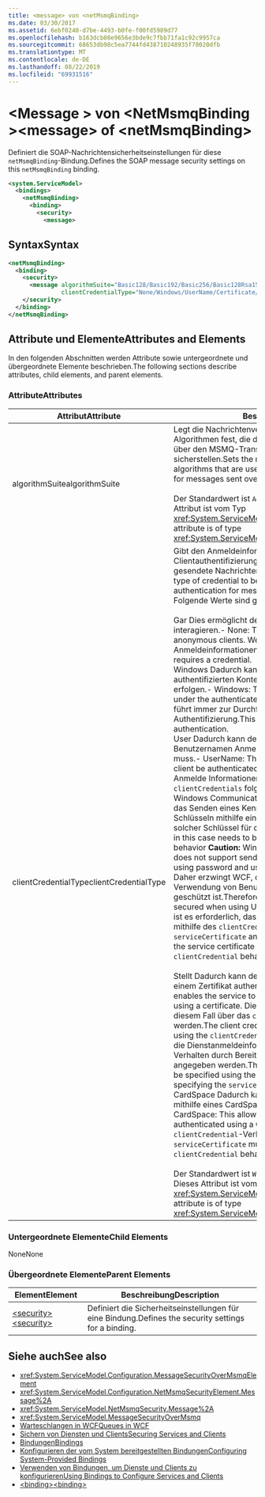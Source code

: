 ```yaml
---
title: <message> von <netMsmqBinding>
ms.date: 03/30/2017
ms.assetid: 6ebf0240-d7be-4493-b0fe-f00fd5989d77
ms.openlocfilehash: b163dcb08e9656e3bde9c7fbb71fa1c92c9957ca
ms.sourcegitcommit: 68653db98c5ea7744fd438710248935f70020dfb
ms.translationtype: MT
ms.contentlocale: de-DE
ms.lasthandoff: 08/22/2019
ms.locfileid: "69931516"
---
```

# <a name="message-of-netmsmqbinding"></a><span data-ttu-id="678d8-102">\<Message > von \<NetMsmqBinding ></span><span class="sxs-lookup"><span data-stu-id="678d8-102">\<message> of \<netMsmqBinding></span></span>

<span data-ttu-id="678d8-103">Definiert die SOAP-Nachrichtensicherheitseinstellungen für diese `netMsmqBinding`-Bindung.</span><span class="sxs-lookup"><span data-stu-id="678d8-103">Defines the SOAP message security settings on this `netMsmqBinding` binding.</span></span>

```xml
<system.ServiceModel>
  <bindings>
    <netMsmqBinding>
      <binding>
        <security>
          <message>
```

## <a name="syntax"></a><span data-ttu-id="678d8-104">Syntax</span><span class="sxs-lookup"><span data-stu-id="678d8-104">Syntax</span></span>

```xml
<netMsmqBinding>
  <binding>
    <security>
      <message algorithmSuite="Basic128/Basic192/Basic256/Basic128Rsa15/Basic256Rsa15/TripleDes/TripleDesRsa15/Basic128Sha256/Basic192Sha256/TripleDesSha256/Basic128Sha256Rsa15/Basic192Sha256Rsa15/Basic256Sha256Rsa15/TripleDesSha256Rsa15"
               clientCredentialType="None/Windows/UserName/Certificate/CardSpace" />
    </security>
  </binding>
</netMsmqBinding>
```

## <a name="attributes-and-elements"></a><span data-ttu-id="678d8-105">Attribute und Elemente</span><span class="sxs-lookup"><span data-stu-id="678d8-105">Attributes and Elements</span></span>

<span data-ttu-id="678d8-106">In den folgenden Abschnitten werden Attribute sowie untergeordnete und übergeordnete Elemente beschrieben.</span><span class="sxs-lookup"><span data-stu-id="678d8-106">The following sections describe attributes, child elements, and parent elements.</span></span>

### <a name="attributes"></a><span data-ttu-id="678d8-107">Attribute</span><span class="sxs-lookup"><span data-stu-id="678d8-107">Attributes</span></span>

|<span data-ttu-id="678d8-108">Attribut</span><span class="sxs-lookup"><span data-stu-id="678d8-108">Attribute</span></span>|<span data-ttu-id="678d8-109">Beschreibung</span><span class="sxs-lookup"><span data-stu-id="678d8-109">Description</span></span>|
|---------------|-----------------|
|<span data-ttu-id="678d8-110">algorithmSuite</span><span class="sxs-lookup"><span data-stu-id="678d8-110">algorithmSuite</span></span>|<span data-ttu-id="678d8-111">Legt die Nachrichtenverschlüsselungs- und Key Wrap-Algorithmen fest, die die nachrichtenbasierte Sicherheit für über den MSMQ-Transport gesendete Nachrichten sicherstellen.</span><span class="sxs-lookup"><span data-stu-id="678d8-111">Sets the message encryption and key-wrap algorithms that are used to achieve message-based security for messages sent over MSMQ transport.</span></span><br /><br /> <span data-ttu-id="678d8-112">Der Standardwert ist `Aes256`.</span><span class="sxs-lookup"><span data-stu-id="678d8-112">The default value is `Aes256`.</span></span> <span data-ttu-id="678d8-113">Dieses Attribut ist vom Typ <xref:System.ServiceModel.Security.SecurityAlgorithmSuite>.</span><span class="sxs-lookup"><span data-stu-id="678d8-113">This attribute is of type <xref:System.ServiceModel.Security.SecurityAlgorithmSuite>.</span></span>|
|<span data-ttu-id="678d8-114">clientCredentialType</span><span class="sxs-lookup"><span data-stu-id="678d8-114">clientCredentialType</span></span>|<span data-ttu-id="678d8-115">Gibt den Anmeldeinformationstyp an, der bei der Clientauthentifizierung für über den MSMQ-Transport gesendete Nachrichten verwendet werden sollen.</span><span class="sxs-lookup"><span data-stu-id="678d8-115">Specifies the type of credential to be used when performing client authentication for messages sent over the MSMQ transport.</span></span> <span data-ttu-id="678d8-116">Folgende Werte sind gültig:</span><span class="sxs-lookup"><span data-stu-id="678d8-116">Valid values include the following:</span></span><br /><br /> <span data-ttu-id="678d8-117">Gar Dies ermöglicht dem Dienst, mit anonymen Clients zu interagieren.</span><span class="sxs-lookup"><span data-stu-id="678d8-117">-   None: This allows the service to interact with anonymous clients.</span></span> <span data-ttu-id="678d8-118">Weder der Dienst noch der Client erfordern Anmeldeinformationen.</span><span class="sxs-lookup"><span data-stu-id="678d8-118">Neither the service nor the client requires a credential.</span></span><br /><span data-ttu-id="678d8-119">Windows Dadurch kann der SOAP-Austausch im authentifizierten Kontext von Windows-Anmelde Informationen erfolgen.</span><span class="sxs-lookup"><span data-stu-id="678d8-119">-   Windows: This enables the SOAP exchanges to be under the authenticated context of a Windows credential.</span></span> <span data-ttu-id="678d8-120">Dies führt immer zur Durchführung einer auf Kerberos basierenden Authentifizierung.</span><span class="sxs-lookup"><span data-stu-id="678d8-120">This always performs Kerberos-based authentication.</span></span><br /><span data-ttu-id="678d8-121">User Dadurch kann der Dienst verlangen, dass der Client mit Benutzernamen Anmelde Informationen authentifiziert werden muss.</span><span class="sxs-lookup"><span data-stu-id="678d8-121">-   UserName: This enables the service to require that the client be authenticated using a UserName credential.</span></span> <span data-ttu-id="678d8-122">Die Anmelde Informationen müssen in diesem Fall mit dem `clientCredentials` folgenden Verhalten angegeben werden **:**  Windows Communication Foundation (WCF) unterstützt nicht das Senden eines Kenn Wort Hashwerts oder das Ableiten von Schlüsseln mithilfe eines Kennworts und die Verwendung solcher Schlüssel für die Nachrichten Sicherheit.</span><span class="sxs-lookup"><span data-stu-id="678d8-122">The credential in this case needs to be specified using the `clientCredentials` behavior **Caution:**  Windows Communication Foundation (WCF) does not support sending a password digest or deriving keys using password and using such keys for message security.</span></span> <span data-ttu-id="678d8-123">Daher erzwingt WCF, dass der Exchange-Schutz bei Verwendung von Benutzernamen-Anmelde Informationen geschützt ist.</span><span class="sxs-lookup"><span data-stu-id="678d8-123">Therefore, WCF enforces that the exchange is secured when using UserName credentials.</span></span> <span data-ttu-id="678d8-124">Für diesen Modus ist es erforderlich, dass das Dienstzertifikat auf dem Client mithilfe des `clientCredential`-Verhaltens und `serviceCertificate` angegeben wird.</span><span class="sxs-lookup"><span data-stu-id="678d8-124">This mode requires that the service certificate be specified on the client side using `clientCredential` behavior and `serviceCertificate`.</span></span> <br /><br /> <span data-ttu-id="678d8-125">Stellt Dadurch kann der Dienst verlangen, dass der Client mit einem Zertifikat authentifiziert werden muss.</span><span class="sxs-lookup"><span data-stu-id="678d8-125">-   Certificate: This enables the service to require that the client be authenticated using a certificate.</span></span> <span data-ttu-id="678d8-126">Die Clientanmeldeinformationen müssen in diesem Fall über das `clientCredentials`-Verhalten angegeben werden.</span><span class="sxs-lookup"><span data-stu-id="678d8-126">The client credential in this case needs to be specified using the `clientCredentials` behavior.</span></span> <span data-ttu-id="678d8-127">In diesem Fall müssen die Dienstanmeldeinformationen mit dem `clientCredentials`-Verhalten durch Bereitstellen von `serviceCertificate` angegeben werden.</span><span class="sxs-lookup"><span data-stu-id="678d8-127">The service credential in this case needs to be specified using the `clientCredentials` behavior by specifying the `serviceCertificate`.</span></span><br /><span data-ttu-id="678d8-128">CardSpace Dadurch kann der Dienst verlangen, dass der Client mithilfe eines CardSpace authentifiziert werden muss.</span><span class="sxs-lookup"><span data-stu-id="678d8-128">-   CardSpace: This allows the service to require that the client be authenticated using a CardSpace.</span></span> <span data-ttu-id="678d8-129">`serviceCertificate` muss im `clientCredential`-Verhalten bereitgestellt werden.</span><span class="sxs-lookup"><span data-stu-id="678d8-129">The `serviceCertificate` must be provisioned in the `clientCredential` behavior.</span></span><br /><br /> <span data-ttu-id="678d8-130">Der Standardwert ist `Windows`.</span><span class="sxs-lookup"><span data-stu-id="678d8-130">The default value is `Windows`.</span></span> <span data-ttu-id="678d8-131">Dieses Attribut ist vom Typ <xref:System.ServiceModel.MessageCredentialType>.</span><span class="sxs-lookup"><span data-stu-id="678d8-131">This attribute is of type <xref:System.ServiceModel.MessageCredentialType>.</span></span>|

### <a name="child-elements"></a><span data-ttu-id="678d8-132">Untergeordnete Elemente</span><span class="sxs-lookup"><span data-stu-id="678d8-132">Child Elements</span></span>

<span data-ttu-id="678d8-133">None</span><span class="sxs-lookup"><span data-stu-id="678d8-133">None</span></span>

### <a name="parent-elements"></a><span data-ttu-id="678d8-134">Übergeordnete Elemente</span><span class="sxs-lookup"><span data-stu-id="678d8-134">Parent Elements</span></span>

|<span data-ttu-id="678d8-135">Element</span><span class="sxs-lookup"><span data-stu-id="678d8-135">Element</span></span>|<span data-ttu-id="678d8-136">Beschreibung</span><span class="sxs-lookup"><span data-stu-id="678d8-136">Description</span></span>|
|-------------|-----------------|
|[<span data-ttu-id="678d8-137">\<security></span><span class="sxs-lookup"><span data-stu-id="678d8-137">\<security></span></span>](security-of-netmsmqbinding.md)|<span data-ttu-id="678d8-138">Definiert die Sicherheitseinstellungen für eine Bindung.</span><span class="sxs-lookup"><span data-stu-id="678d8-138">Defines the security settings for a binding.</span></span>|

## <a name="see-also"></a><span data-ttu-id="678d8-139">Siehe auch</span><span class="sxs-lookup"><span data-stu-id="678d8-139">See also</span></span>

- <xref:System.ServiceModel.Configuration.MessageSecurityOverMsmqElement>
- <xref:System.ServiceModel.Configuration.NetMsmqSecurityElement.Message%2A>
- <xref:System.ServiceModel.NetMsmqSecurity.Message%2A>
- <xref:System.ServiceModel.MessageSecurityOverMsmq>
- [<span data-ttu-id="678d8-140">Warteschlangen in WCF</span><span class="sxs-lookup"><span data-stu-id="678d8-140">Queues in WCF</span></span>](../../../wcf/feature-details/queues-in-wcf.md)
- [<span data-ttu-id="678d8-141">Sichern von Diensten und Clients</span><span class="sxs-lookup"><span data-stu-id="678d8-141">Securing Services and Clients</span></span>](../../../wcf/feature-details/securing-services-and-clients.md)
- [<span data-ttu-id="678d8-142">Bindungen</span><span class="sxs-lookup"><span data-stu-id="678d8-142">Bindings</span></span>](../../../wcf/bindings.md)
- [<span data-ttu-id="678d8-143">Konfigurieren der vom System bereitgestellten Bindungen</span><span class="sxs-lookup"><span data-stu-id="678d8-143">Configuring System-Provided Bindings</span></span>](../../../wcf/feature-details/configuring-system-provided-bindings.md)
- [<span data-ttu-id="678d8-144">Verwenden von Bindungen, um Dienste und Clients zu konfigurieren</span><span class="sxs-lookup"><span data-stu-id="678d8-144">Using Bindings to Configure Services and Clients</span></span>](../../../wcf/using-bindings-to-configure-services-and-clients.md)
- [<span data-ttu-id="678d8-145">\<binding></span><span class="sxs-lookup"><span data-stu-id="678d8-145">\<binding></span></span>](../../../misc/binding.md)
